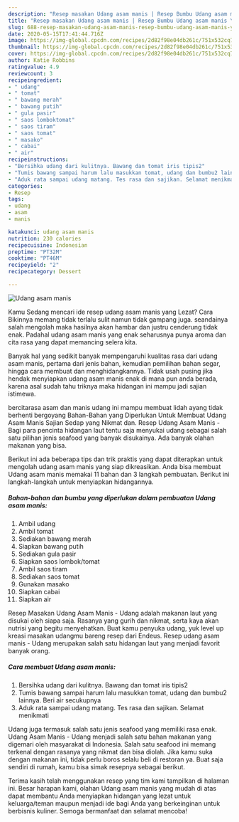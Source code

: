 ```yaml
---
description: "Resep masakan Udang asam manis | Resep Bumbu Udang asam manis Yang Sedap"
title: "Resep masakan Udang asam manis | Resep Bumbu Udang asam manis Yang Sedap"
slug: 688-resep-masakan-udang-asam-manis-resep-bumbu-udang-asam-manis-yang-sedap
date: 2020-05-15T17:41:44.716Z
image: https://img-global.cpcdn.com/recipes/2d82f98e04db261c/751x532cq70/udang-asam-manis-foto-resep-utama.jpg
thumbnail: https://img-global.cpcdn.com/recipes/2d82f98e04db261c/751x532cq70/udang-asam-manis-foto-resep-utama.jpg
cover: https://img-global.cpcdn.com/recipes/2d82f98e04db261c/751x532cq70/udang-asam-manis-foto-resep-utama.jpg
author: Katie Robbins
ratingvalue: 4.9
reviewcount: 3
recipeingredient:
- " udang"
- " tomat"
- " bawang merah"
- " bawang putih"
- " gula pasir"
- " saos lomboktomat"
- " saos tiram"
- " saos tomat"
- " masako"
- " cabai"
- " air"
recipeinstructions:
- "Bersihka udang dari kulitnya. Bawang dan tomat iris tipis2"
- "Tumis bawang sampai harum lalu masukkan tomat, udang dan bumbu2 lainnya. Beri air secukupnya"
- "Aduk rata sampai udang matang. Tes rasa dan sajikan. Selamat menikmati"
categories:
- Resep
tags:
- udang
- asam
- manis

katakunci: udang asam manis 
nutrition: 230 calories
recipecuisine: Indonesian
preptime: "PT32M"
cooktime: "PT46M"
recipeyield: "2"
recipecategory: Dessert

---
```



![Udang asam manis](https://img-global.cpcdn.com/recipes/2d82f98e04db261c/751x532cq70/udang-asam-manis-foto-resep-utama.jpg)

Kamu Sedang mencari ide resep udang asam manis yang Lezat? Cara Bikinnya memang tidak terlalu sulit namun tidak gampang juga. seandainya salah mengolah maka hasilnya akan hambar dan justru cenderung tidak enak. Padahal udang asam manis yang enak seharusnya punya aroma dan cita rasa yang dapat memancing selera kita.

Banyak hal yang sedikit banyak mempengaruhi kualitas rasa dari udang asam manis, pertama dari jenis bahan, kemudian pemilihan bahan segar, hingga cara membuat dan menghidangkannya. Tidak usah pusing jika hendak menyiapkan udang asam manis enak di mana pun anda berada, karena asal sudah tahu triknya maka hidangan ini mampu jadi sajian istimewa.

bercitarasa asam dan manis udang ini mampu membuat lidah ayang tidak berhenti bergoyang Bahan-Bahan yang Diperlukan Untuk Membuat Udang Asam Manis Sajian Sedap yang Nikmat dan. Resep Udang Asam Manis - Bagi para pencinta hidangan laut tentu saja menyukai udang sebagai salah satu pilihan jenis seafood yang banyak disukainya. Ada banyak olahan makanan yang bisa.


Berikut ini ada beberapa tips dan trik praktis yang dapat diterapkan untuk mengolah udang asam manis yang siap dikreasikan. Anda bisa membuat Udang asam manis memakai 11 bahan dan 3 langkah pembuatan. Berikut ini langkah-langkah untuk menyiapkan hidangannya.

<!--inarticleads1-->

##### Bahan-bahan dan bumbu yang diperlukan dalam pembuatan Udang asam manis:

1. Ambil  udang
1. Ambil  tomat
1. Sediakan  bawang merah
1. Siapkan  bawang putih
1. Sediakan  gula pasir
1. Siapkan  saos lombok/tomat
1. Ambil  saos tiram
1. Sediakan  saos tomat
1. Gunakan  masako
1. Siapkan  cabai
1. Siapkan  air


Resep Masakan Udang Asam Manis - Udang adalah makanan laut yang disukai oleh siapa saja. Rasanya yang gurih dan nikmat, serta kaya akan nutrisi yang begitu menyehatkan. Buat kamu penyuka udang, yuk level up kreasi masakan udangmu bareng resep dari Endeus. Resep udang asam manis - Udang merupakan salah satu hidangan laut yang menjadi favorit banyak orang. 

<!--inarticleads2-->

##### Cara membuat Udang asam manis:

1. Bersihka udang dari kulitnya. Bawang dan tomat iris tipis2
1. Tumis bawang sampai harum lalu masukkan tomat, udang dan bumbu2 lainnya. Beri air secukupnya
1. Aduk rata sampai udang matang. Tes rasa dan sajikan. Selamat menikmati


Udang juga termasuk salah satu jenis seafood yang memiliki rasa enak. Udang Asam Manis - Udang menjadi salah satu bahan makanan yang digemari oleh masyarakat di Indonesia. Salah satu seafood ini memang terkenal dengan rasanya yang nikmat dan bisa diolah. Jika kamu suka dengan makanan ini, tidak perlu boros selalu beli di restoran ya. Buat saja sendiri di rumah, kamu bisa simak resepnya sebagai berikut. 

Terima kasih telah menggunakan resep yang tim kami tampilkan di halaman ini. Besar harapan kami, olahan Udang asam manis yang mudah di atas dapat membantu Anda menyiapkan hidangan yang lezat untuk keluarga/teman maupun menjadi ide bagi Anda yang berkeinginan untuk berbisnis kuliner. Semoga bermanfaat dan selamat mencoba!
